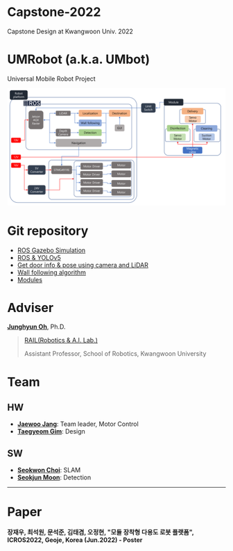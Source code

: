 # Capstone-2022
Capstone Design at Kwangwoon Univ. 2022

# UMRobot (a.k.a. UMbot)
Universal Mobile Robot Project

![sys_arch](/images/ppt_src/System_Architecture.png)

# Git repository
- [ROS Gazebo Simulation](https://github.com/msjun23/umrobot_description)
- [ROS & YOLOv5](https://github.com/msjun23/yolov5_ros)
- [Get door info & pose using camera and LiDAR](https://github.com/csw609/door_angle)
- [Wall following algorithm](https://github.com/msjun23/wall_following)
- [Modules](https://github.com/msjun23/umbot-modules)

# Adviser
[**Junghyun Oh**](http://robotailab.net/people/junghyunoh.html), Ph.D.
> [RAIL(Robotics & A.I. Lab.)](http://robotailab.net/index.html)
>
> Assistant Professor, School of Robotics, Kwangwoon University

# Team
## HW
- [**Jaewoo Jang**](https://github.com/wodnek1996): Team leader, Motor Control
- [**Taegyeom Gim**](https://github.com/GYEOMGYEOM): Design
## SW
- [**Seokwon Choi**](https://github.com/csw609): SLAM
- [**Seokjun Moon**](https://github.com/msjun23): Detection

---

# Paper
**장재우, 최석원, 문석준, 김태겸, 오정현, "모듈 장착형 다용도 로봇 플랫폼", ICROS2022, Geoje, Korea (Jun.2022) - Poster**
